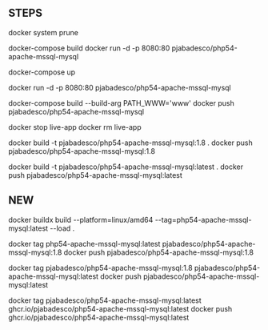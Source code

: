 ## STEPS

docker system prune

docker-compose build
docker run -d -p 8080:80 pjabadesco/php54-apache-mssql-mysql

docker-compose up

docker run -d -p 8080:80 pjabadesco/php54-apache-mssql-mysql

docker-compose build --build-arg PATH_WWW='www'
docker push pjabadesco/php54-apache-mssql-mysql

docker stop live-app
docker rm live-app

docker build -t pjabadesco/php54-apache-mssql-mysql:1.8 .
docker push pjabadesco/php54-apache-mssql-mysql:1.8

docker build -t pjabadesco/php54-apache-mssql-mysql:latest .
docker push pjabadesco/php54-apache-mssql-mysql:latest

## NEW

docker buildx build --platform=linux/amd64 --tag=php54-apache-mssql-mysql:latest --load .

docker tag php54-apache-mssql-mysql:latest pjabadesco/php54-apache-mssql-mysql:1.8
docker push pjabadesco/php54-apache-mssql-mysql:1.8

docker tag pjabadesco/php54-apache-mssql-mysql:1.8 pjabadesco/php54-apache-mssql-mysql:latest
docker push pjabadesco/php54-apache-mssql-mysql:latest

docker tag pjabadesco/php54-apache-mssql-mysql:latest ghcr.io/pjabadesco/php54-apache-mssql-mysql:latest
docker push ghcr.io/pjabadesco/php54-apache-mssql-mysql:latest
